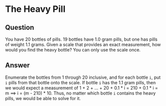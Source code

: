 # The Heavy Pill

## Question

You have 20 bottles of pills. 19 bottles have 1.0 gram pills, but one has pills of weight 1.1 grams. Given a scale that provides an exact measurement, how would you find the heavy bottle? You can only use the scale once.

## Answer

Enumerate the bottles from 1 through 20 inclusive, and for each bottle `i`, put `i` pills from that bottle onto the scale. If bottle `i` has the 1.1 gram pills, then we would expect a measurement of 1 + 2 + ... + 20 + 0.1 \* i = 210 + 0.1 \* i = m ==> i = (m - 210) \* 10. Thus, no matter which bottle `i` contains the heavy pills, we would be able to solve for it.
